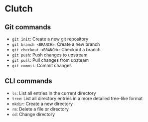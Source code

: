 # Clutch

## Git commands
- `git init`: Create a new git repository
- `git branch <BRANCH>`: Create a new branch
- `git checkout <BRANCH>`: Checkout a branch
- `git push`: Push changes to upstream
- `git pull`: Pull changes from upsteam
- `git commit`: Commit changes

## CLI commands
- `ls`: List all entries in the current directory
- `tree`: List all directory entries in a more detailed tree-like format
- `mkdir`: Create a new directory
- `rm`: Delete a file or directory
- `cd`: Change directory
